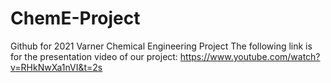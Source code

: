# ChemE-Project
Github for 2021 Varner Chemical Engineering Project
The following link is for the presentation video of our project:
https://www.youtube.com/watch?v=RHkNwXa1nVI&t=2s
